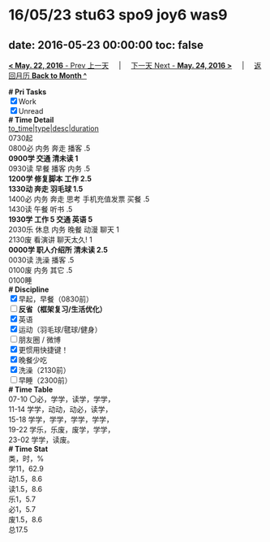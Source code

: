 # 16/05/23 stu63 spo9 joy6 was9

date: 2016-05-23 00:00:00
toc: false
---
[**< May. 22, 2016** - Prev 上一天](/lifelogs/2016/05/d22.html) &nbsp; &nbsp; | &nbsp; &nbsp; [下一天 Next - **May. 24, 2016 >**](/lifelogs/2016/05/d24.html) &nbsp; &nbsp; |  &nbsp; &nbsp; [返回月历 **Back to Month ^**](/lifelogs/2016/05/index.html)
<br/><div><b># Pri Tasks</b></div><div><input checked="true" type="checkbox"/>Work</div><div><input checked="true" type="checkbox"/>Unread</div><div><b># Time Detail</b></div><div><u>to_time|type|desc|duration</u></div><div>0730起</div><div>0800必 内务 奔走 播客 .5</div><div><b>0900学 交通 清未读 1</b></div><div>0930读 早餐 播客 内务 .5</div><div><b>1200学 修复脚本 工作 2.5</b></div><div><b>1330动 奔走 羽毛球 1.5</b></div><div>1400必 内务 奔走 思考 手机充值发票 买餐 .5</div><div>1430读 午餐 听书 .5</div><div><b>1930学 工作 5</b><b> 交通 英语 5</b></div><div>2030乐 休息 内务 晚餐 动漫 聊天 1</div><div>2130废 看演讲 聊天太久! 1</div><div><b>0000学 职人介绍所 清未读 2.5</b></div><div>0030读 洗澡 播客 .5</div><div>0100废 内务 其它 .5</div><div>0100睡</div><div><b># Discipline</b></div><div><input checked="true" type="checkbox"/>早起，早餐（0830前）</div><div><b><input type="checkbox"/></b><b>反省（框架复习/生活优化）</b></div><div><input checked="true" type="checkbox"/>英语</div><div><input checked="true" type="checkbox"/>运动（羽毛球/毽球/健身）</div><div><input type="checkbox"/>朋友圈 / 微博</div><div><input checked="true" type="checkbox"/>更惯用快捷键！</div><div><input checked="true" type="checkbox"/>晚餐少吃</div><div><input checked="true" type="checkbox"/>洗澡（2130前）</div><div><input type="checkbox"/>早睡（2300前）</div><div><b># Time Table</b></div><div>07-10 〇必，学学，读学，学学，</div><div>11-14 学学，动动，动必，读学，</div><div>15-18 学学，学学，学学，学学，</div><div>19-22 学乐，乐废，废学，学学，</div><div>23-02 学学，读废。</div><div><b># Time Stat</b></div><div>类，时，%</div><div>学11，62.9</div><div>动1.5，8.6</div><div>读1.5，8.6</div><div>乐1，5.7</div><div>必1，5.7</div><div>废1.5，8.6</div><div>总17.5</div>
